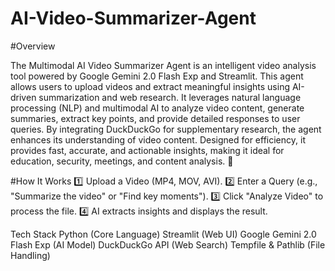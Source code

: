 # AI-Video-Summarizer-Agent
#Overview

The Multimodal AI Video Summarizer Agent is an intelligent video analysis tool powered by Google Gemini 2.0 Flash Exp and Streamlit. This agent allows users to upload videos and extract meaningful insights using AI-driven summarization and web research. It leverages natural language processing (NLP) and multimodal AI to analyze video content, generate summaries, extract key points, and provide detailed responses to user queries. By integrating DuckDuckGo for supplementary research, the agent enhances its understanding of video content. Designed for efficiency, it provides fast, accurate, and actionable insights, making it ideal for education, security, meetings, and content analysis. 🚀


#How It Works
1️⃣ Upload a Video (MP4, MOV, AVI).
2️⃣ Enter a Query (e.g., "Summarize the video" or "Find key moments").
3️⃣ Click "Analyze Video" to process the file.
4️⃣ AI extracts insights and displays the result.

Tech Stack
Python (Core Language)
Streamlit (Web UI)
Google Gemini 2.0 Flash Exp (AI Model)
DuckDuckGo API (Web Search)
Tempfile & Pathlib (File Handling)

